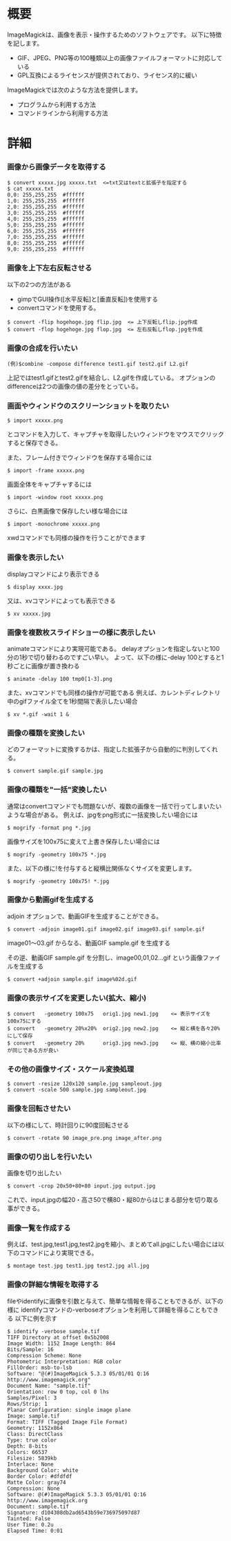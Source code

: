 # 概要
ImageMagickは、画像を表示・操作するためのソフトウェアです。 以下に特徴を記します。
- GIF、JPEG、PNG等の100種類以上の画像ファイルフォーマットに対応している
- GPL互換によるライセンスが提供されており、ライセンス的に緩い

ImageMagickでは次のような方法を提供します。
- プログラムから利用する方法
- コマンドラインから利用する方法

# 詳細
### 画像から画像データを取得する
```
$ convert xxxxx.jpg xxxxx.txt  <=txt又はtextと拡張子を指定する
$ cat xxxxx.txt
0,0: 255,255,255  #ffffff
1,0: 255,255,255  #ffffff
2,0: 255,255,255  #ffffff
3,0: 255,255,255  #ffffff
4,0: 255,255,255  #ffffff
5,0: 255,255,255  #ffffff
6,0: 255,255,255  #ffffff
7,0: 255,255,255  #ffffff
8,0: 255,255,255  #ffffff
9,0: 255,255,255  #ffffff
```

### 画像を上下左右反転させる
以下の2つの方法がある
- gimpでGUI操作([水平反転]と[垂直反転])を使用する
- convertコマンドを使用する。
```
$ convert -flip hogehoge.jpg flip.jpg  <= 上下反転しflip.jpg作成
$ convert -flop hogehoge.jpg flop.jpg  <= 左右反転しflop.jpgを作成
```

### 画像の合成を行いたい
```
(例)$combine -compose difference test1.gif test2.gif L2.gif
```
上記ではtest1.gifとtest2.gifを結合し、L2.gifを作成している。 オプションのdifferenceは2つの画像の値の差分をとっている。

### 画面やウィンドウのスクリーンショットを取りたい
```
$ import xxxxx.png
```
とコマンドを入力して、キャプチャを取得したいウィンドウをマウスでクリックすると保存できる。

また、フレーム付きでウィンドウを保存する場合には
```
$ import -frame xxxxx.png
```

画面全体をキャプチャするには
```
$ import -window root xxxxx.png
```

さらに、白黒画像で保存したい様な場合には
```
$ import -monochrome xxxxx.png
```
xwdコマンドでも同様の操作を行うことができます

### 画像を表示したい
displayコマンドにより表示できる
```
$ display xxxx.jpg
```

又は、xvコマンドによっても表示できる
```
$ xv xxxxx.jpg
```

### 画像を複数枚スライドショーの様に表示したい
animateコマンドにより実現可能である。
delayオプションを指定しないと100分の1秒で切り替わるのですごい早い。 よって、以下の様に-delay 100とすると1秒ごとに画像が置き換わる
```
$ animate -delay 100 tmp0[1-3].png
```

また、xvコマンドでも同様の操作が可能である 例えば、カレントディレクトリ中のgifファイル全てを1秒間隔で表示したい場合
```
$ xv *.gif -wait 1 &
```

### 画像の種類を変換したい
どのフォーマットに変換するかは、指定した拡張子から自動的に判別してくれる。
```
$ convert sample.gif sample.jpg
```

### 画像の種類を"一括"変換したい
通常はconvertコマンドでも問題ないが、複数の画像を一括で行ってしまいたい ような場合がある。 例えば、jpgをpng形式に一括変換したい場合には
```
$ mogrify -format png *.jpg
```

画像サイズを100x75に変えて上書き保存したい場合には
```
$ mogrify -geometry 100x75 *.jpg 
```

また、以下の様に!を付与すると縦横比関係なくサイズを変更します。
```
$ mogrify -geometry 100x75! *.jpg 
```

### 画像から動画gifを生成する
adjoin オプションで、動画GIFを生成することができる。
```
$ convert -adjoin image01.gif image02.gif image03.gif sample.gif
```
image01〜03.gif からなる、動画GIF sample.gif を生成する

その逆、動画GIF sample.gif を分割し、image00,01,02...gif という画像ファイルを生成する
```
$ convert +adjoin sample.gif image%02d.gif
```

### 画像の表示サイズを変更したい(拡大、縮小)
```
$ convert   -geometry 100x75   orig1.jpg new1.jpg    <= 表示サイズを100x75にする
$ convert   -geometry 20%x20%  orig2.jpg new2.jpg    <= 縦と横を各々20%にして保存
$ convert   -geometry 20%      orig3.jpg new3.jpg    <= 縦、横の縮小比率が同じである方が良い
```

### その他の画像サイズ・スケール変換処理
```
$ convert -resize 120x120 sample.jpg sampleout.jpg
$ convert -scale 500 sample.jpg sampleout.jpg
```

### 画像を回転させたい
以下の様にして、時計回りに90度回転させる
```
$ convert -rotate 90 image_pre.png image_after.png
```

### 画像の切り出しを行いたい
画像を切り出したい
```
$ convert -crop 20x50+80+80 input.jpg output.jpg
```
これで、input.jpgの幅20・高さ50で横80・縦80からはじまる部分を切り取る事ができる。

### 画像一覧を作成する
例えば、test.jpg,test1.jpg,test2.jpgを縮小、まとめてall.jpgにしたい場合には以下のコマンドにより実現できる。
```
$ montage test.jpg test1.jpg test2.jpg all.jpg
```

### 画像の詳細な情報を取得する
fileやidentifyに画像を引数と与えて、簡単な情報を得ることもできるが、以下の様に identifyコマンドの-verboseオプションを利用して詳細を得ることもできる 以下に例を示す
```
$ identify -verbose sample.tif
TIFF Directory at offset 0x5b2008
Image Width: 1152 Image Length: 864
Bits/Sample: 16
Compression Scheme: None
Photometric Interpretation: RGB color
FillOrder: msb-to-lsb
Software: "@(#)ImageMagick 5.3.3 05/01/01 Q:16 http://www.imagemagick.org"
Document Name: "sample.tif"
Orientation: row 0 top, col 0 lhs
Samples/Pixel: 3
Rows/Strip: 1
Planar Configuration: single image plane
Image: sample.tif
Format: TIFF (Tagged Image File Format)
Geometry: 1152x864
Class: DirectClass
Type: true color
Depth: 8-bits
Colors: 66537
Filesize: 5839kb
Interlace: None
Background Color: white
Border Color: #dfdfdf
Matte Color: gray74
Compression: None
Software: @(#)ImageMagick 5.3.3 05/01/01 Q:16 http://www.imagemagick.org
Document: sample.tif
Signature: d104308db2ad6543b59e736975097d87
Tainted: False
User Time: 0.2u
Elapsed Time: 0:01
```
